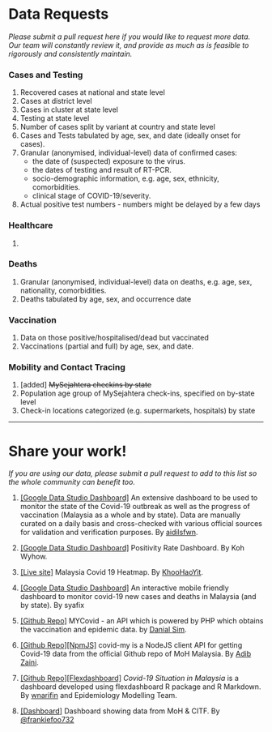 # Data Requests

_Please submit a pull request here if you would like to request more data. Our team will constantly review it, and provide as much as is feasible to rigorously and consistently maintain._

### Cases and Testing

1) Recovered cases at national and state level
2) Cases at district level
3) Cases in cluster at state level
4) Testing at state level
5) Number of cases split by variant at country and state level
6) Cases and Tests tabulated by age, sex, and date (ideally onset for cases).
7) Granular (anonymised, individual-level) data of confirmed cases:
   - the date of (suspected) exposure to the virus.
   - the dates of testing and result of RT-PCR.
   - socio-demographic information, e.g. age, sex, ethnicity, comorbidities.
   - clinical stage of COVID-19/severity.
8) Actual positive test numbers - numbers might be delayed by a few days
  
   
   
### Healthcare

1)

### Deaths

1) Granular (anonymised, individual-level) data on deaths, e.g. age, sex, nationality, comorbidities.
2) Deaths tabulated by age, sex, and occurrence date

### Vaccination

1) Data on those positive/hospitalised/dead but vaccinated
2) Vaccinations (partial and full) by age, sex, and date.

### Mobility and Contact Tracing

1) [added] ~~MySejahtera checkins by state~~
2) Population age group of MySejahtera check-ins, specified on by-state level
3) Check-in locations categorized (e.g. supermarkets, hospitals) by state


---

# Share your work!

_If you are using our data, please submit a pull request to add to this list so the whole community can benefit too._

1) [[Google Data Studio Dashboard]](https://datastudio.google.com/reporting/8ba8d5d5-9a39-4506-af28-7ab8fcd8f8a9)
An extensive dashboard to be used to monitor the state of the Covid-19 outbreak as well as the progress of vaccination (Malaysia as a whole and by state). Data are manually curated on a daily basis and cross-checked with various official sources for validation and verification purposes. By [aidilsfwn](https://github.com/aidilsfwn).

2) [[Google Data Studio Dashboard]](https://datastudio.google.com/s/gIQwV1fDCpg) Positivity Rate Dashboard. By Koh Wyhow.

3) [[Live site]](https://khoohaoyit.github.io/Covid19%20Malaysia%20Heatmap/root.html) Malaysia Covid 19 Heatmap. By [KhooHaoYit](https://github.com/KhooHaoYit/).

4) [[Google Data Studio Dashboard]](https://datastudio.google.com/s/htzzIusE-Es)
An interactive mobile friendly dashboard to monitor covid-19 new cases and deaths in Malaysia (and by state). By syafix

5) [[Github Repo]](https://github.com/danialsim95/mycovid)
MYCovid - an API which is powered by PHP which obtains the vaccination and epidemic data. by [Danial Sim](https://github.com/danialsim95).

6) [[Github Repo]](https://github.com/ADIBzTER/covid-my)[[NpmJS]](https://www.npmjs.com/package/covid-my) covid-my is a NodeJS client API for getting Covid-19 data from the official Github repo of MoH Malaysia. By [Adib Zaini](https://github.com/ADIBzTER).

7) [[Github Repo]](https://github.com/wnarifin/covid-19-malaysia)[[Flexdashboard]](https://wnarifin.github.io/covid-19-malaysia/) _Covid-19 Situation in Malaysia_ is a dashboard developed using flexdashboard R package and R Markdown. By [wnarifin](https://github.com/wnarifin/) and Epidemiology Modelling Team.

8) [[Dashboard]](https://app.powerbi.com/view?r=eyJrIjoiNzlhY2ZkZjQtOGM1MC00YWYzLTljMmItMjA1YTJiOWY0MmY4IiwidCI6ImY0ZjQ0M2YzLWM4OTgtNDNkZi05M2ZhLWU2OWY3OTFlZTU3MyIsImMiOjEwfQ%3D%3D) Dashboard showing data from MoH & CITF. By [@frankiefoo732](https://twitter.com/frankiefoo732)
